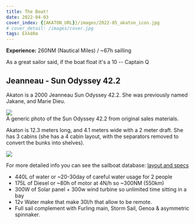 ```yaml
---
title: The Boat!
date: 2022-04-03
cover_index: {{AKATON_URL}}/images/2022-05_akaton_icon.jpg
# cover_detail: /images/cover.jpg
tags: Ελλάδα
---
```


<div><strong>Experience:</strong> 260NM (Nautical Miles) / ~67h sailling</div>
<p>As a great sailor said, if the boat float it's a 10 -- Captain Q</p>

<h2>Jeanneau - Sun Odyssey 42.2</h2>

<p>Akaton is a 2000 Jeanneau Sun Odyssey 42.2. She was previously named Jakane, and Marie Dieu.</p>

<img src="https://sailboatdata.com/storage/EQ67ePlpXnphm3ao52D8BFPPyLqJ1rm8ShsnzY7A.jpeg">
<figcaption class="wp-element-caption">A generic photo of the Sun Odyssey 42.2 from original sales materials.</figcaption>

<p>Akaton is 12.3 meters long, and 4.1 meters wide with a 2 meter draft. She has 3 cabins (she has a 4 cabin layout, with the separators removed to convert the bunks into shelves).</p>

<img src="https://sailboatdata.com/storage/HLAoAIc8kix1fpDFSy6hffubn098Epe3ZhbvVZQ3.jpeg">

<p>For more detailed info you can see the sailboat database: <a href="https://sailboatdata.com/sailboat/sun-odyssey-422-jeanneau">layout and specs</a></p>

<ul>
<li>440L of water or ~20-30day of careful water usage for 2 people</li>
<li>175L of Diesel or ~80h of motor at 4N/h so ~300NM (550km)</li>
<li>300W of Solar panel + 300w wind turbine so unlimited time sitting in a bay</li>
<li>12v Water make that make 30l/h that allow to be remote.</li>
<li>Full sail complement with Furling main, Storm Sail, Genoa &amp; asymmetric spinnaker. </li>
</ul>
